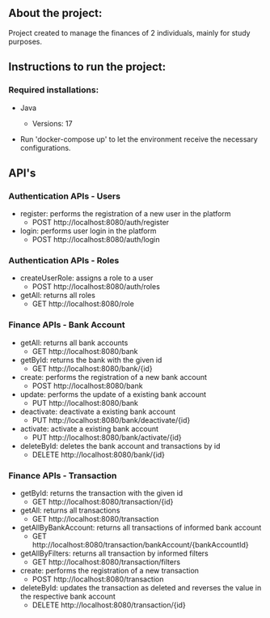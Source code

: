 ## About the project:

Project created to manage the finances of 2 individuals, mainly for study purposes.

## Instructions to run the project:

### Required installations:

- Java
    - Versions: 17

- Run 'docker-compose up' to let the environment receive the necessary configurations.

## API's

### Authentication APIs - Users
- register: performs the registration of a new user in the platform
  - POST http://localhost:8080/auth/register
- login: performs user login in the platform
  - POST http://localhost:8080/auth/login

### Authentication APIs - Roles
- createUserRole: assigns a role to a user 
  - POST http://localhost:8080/auth/roles
- getAll: returns all roles 
  - GET http://localhost:8080/role

### Finance APIs - Bank Account
- getAll: returns all bank accounts
  - GET http://localhost:8080/bank
- getById: returns the bank with the given id
  - GET http://localhost:8080/bank/{id}
- create: performs the registration of a new bank account
  - POST http://localhost:8080/bank
- update: performs the update of a existing bank account
  - PUT http://localhost:8080/bank
- deactivate: deactivate a existing bank account
  - PUT http://localhost:8080/bank/deactivate/{id}
- activate: activate a existing bank account
  - PUT http://localhost:8080/bank/activate/{id}
- deleteById: deletes the bank account and transactions by id
  - DELETE http://localhost:8080/bank/{id}

### Finance APIs - Transaction
- getById: returns the transaction with the given id
  - GET http://localhost:8080/transaction/{id}
- getAll: returns all transactions
  - GET http://localhost:8080/transaction
- getAllByBankAccount: returns all transactions of informed bank account
  - GET http://localhost:8080/transaction/bankAccount/{bankAccountId}
- getAllByFilters: returns all transaction by informed filters
  - GET http://localhost:8080/transaction/filters
- create: performs the registration of a new transaction
  - POST http://localhost:8080/transaction
- deleteById: updates the transaction as deleted and reverses the value in the respective bank account
  - DELETE http://localhost:8080/transaction/{id}